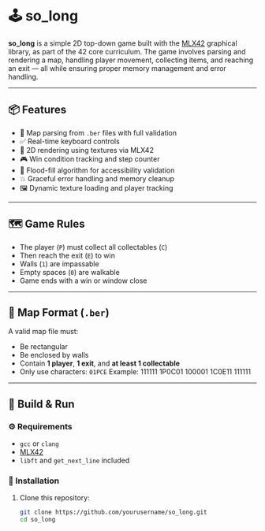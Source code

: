 # 🕹️ so_long

**so_long** is a simple 2D top-down game built with the [MLX42](https://harm-smits.github.io/42docs/libs/minilibx) graphical library, as part of the 42 core curriculum. The game involves parsing and rendering a map, handling player movement, collecting items, and reaching an exit — all while ensuring proper memory management and error handling.

---

## 📦 Features

- 🧱 Map parsing from `.ber` files with full validation
- ✅ Real-time keyboard controls
- 🧊 2D rendering using textures via MLX42
- 🎮 Win condition tracking and step counter
- 🧠 Flood-fill algorithm for accessibility validation
- 💥 Graceful error handling and memory cleanup
- 🖼️ Dynamic texture loading and player tracking

---

## 🗺️ Game Rules

- The player (`P`) must collect all collectables (`C`)
- Then reach the exit (`E`) to win
- Walls (`1`) are impassable
- Empty spaces (`0`) are walkable
- Game ends with a win or window close

---

## 📁 Map Format (`.ber`)

A valid map file must:
- Be rectangular
- Be enclosed by walls
- Contain **1 player**, **1 exit**, and **at least 1 collectable**
- Only use characters: `01PCE`
Example:
111111
1P0C01
100001
1C0E11
111111


---

## 🚀 Build & Run

### ⚙️ Requirements
- `gcc` or `clang`
- [MLX42](https://github.com/codam-coding-college/MLX42)
- `libft` and `get_next_line` included

### 🧱 Installation

1. Clone this repository:
   ```bash
   git clone https://github.com/yourusername/so_long.git
   cd so_long


